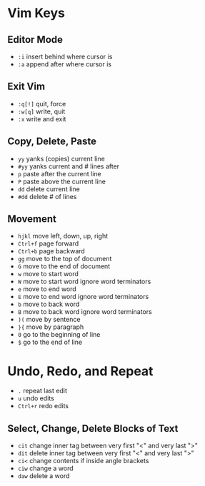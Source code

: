 # Vim Keys


## Editor Mode 
- `:i`        insert behind where cursor is
- `:a`        append after where cursor is


## Exit Vim
- `:q[!]`     quit, force
- `:w[q]`     write, quit
- `:x`        write and exit


## Copy, Delete, Paste
- `yy`        yanks (copies) current line
- `#yy`       yanks current and # lines after
- `p`         paste after the current line
- `P`         paste above the current line
- `dd`        delete current line
- `#dd`       delete # of lines


## Movement
- `hjkl`    move left, down, up, right
- `Ctrl+f`  page forward
- `Ctrl+b`  page backward
- `gg`      move to the top of document
- `G`       move to the end of document
- `w`       move to start word
- `W`       move to start word ignore word terminators
- `e`       move to end word
- `E`       move to end word ignore word terminators
- `b`       move to back word
- `B`       move to back word ignore word terminators
- `)(`      move by sentence
- `}{`      move by paragraph
- `0`       go to the beginning of line
- `$`       go to the end of line


# Undo, Redo, and Repeat
- `.`       repeat last edit
- `u`       undo edits
- `Ctrl+r`  redo edits


## Select, Change, Delete Blocks of Text
- `cit`       change inner tag between very first "<" and very last ">"
- `dit`       delete inner tag between very first "<" and very last ">"
- `ci<`       change contents if inside angle brackets
- `ciw`       change a word
- `daw`       delete a word

